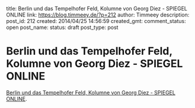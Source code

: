 title: Berlin und das Tempelhofer Feld, Kolumne von Georg Diez - SPIEGEL ONLINE
link: https://blog.timmeey.de/?p=212
author: Timmeey
description: 
post_id: 212
created: 2014/04/25 14:56:59
created_gmt: 
comment_status: open
post_name: 
status: draft
post_type: post

# Berlin und das Tempelhofer Feld, Kolumne von Georg Diez - SPIEGEL ONLINE

[Berlin und das Tempelhofer Feld, Kolumne von Georg Diez - SPIEGEL ONLINE][1].

   [1]: http://www.spiegel.de/kultur/gesellschaft/berlin-und-das-tempelhofer-feld-kolumne-von-georg-diez-a-966096.html#ref=rss